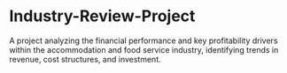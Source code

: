 # Industry-Review-Project
A project analyzing the financial performance and key profitability drivers within the accommodation and food service industry, identifying trends in revenue, cost structures, and investment.
